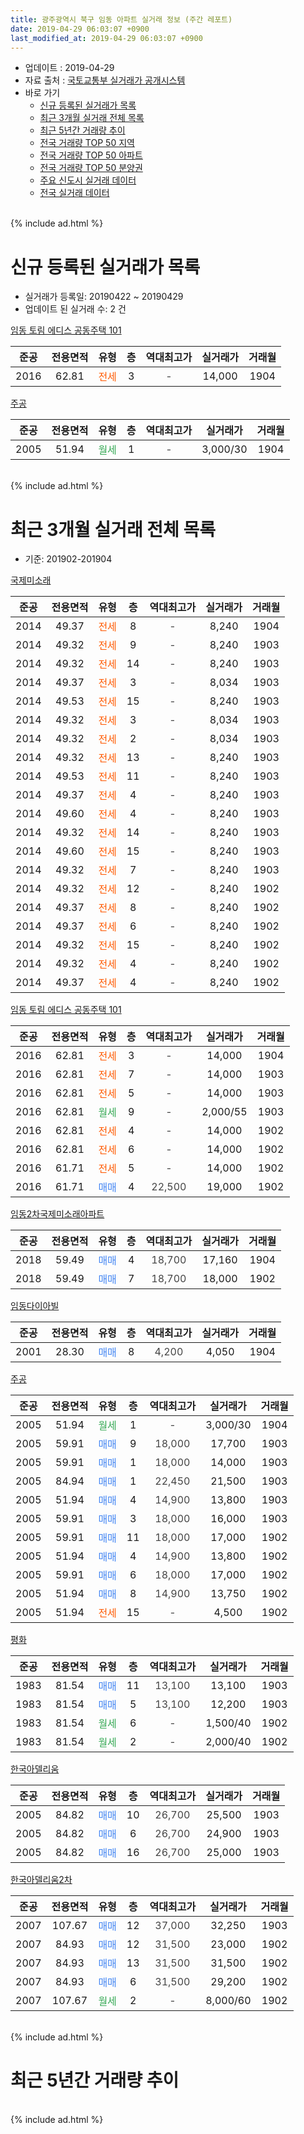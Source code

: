 ```yaml
---
title: 광주광역시 북구 임동 아파트 실거래 정보 (주간 레포트)
date: 2019-04-29 06:03:07 +0900
last_modified_at: 2019-04-29 06:03:07 +0900
---
```


* 업데이트 : 2019-04-29
* 자료 출처 : [국토교통부 실거래가 공개시스템](http://rt.molit.go.kr)
* 바로 가기
    * [신규 등록된 실거래가 목록](#신규-등록된-실거래가-목록)
    * [최근 3개월 실거래 전체 목록](#최근-3개월-실거래-전체-목록)
    * [최근 5년간 거래량 추이](#최근-5년간-거래량-추이)
    * [전국 거래량 TOP 50 지역](https://inasie.github.io/apt-trade-info/최근-3개월-전국에서-가장-거래가-많이-발생한-지역)
    * [전국 거래량 TOP 50 아파트](https://inasie.github.io/apt-trade-info/최근-3개월-전국에서-가장-거래가-많이-발생한-아파트)
    * [전국 거래량 TOP 50 분양권](https://inasie.github.io/apt-trade-info/최근-3개월-전국에서-가장-거래가-많이-발생한-분양권)
    * [주요 신도시 실거래 데이터](https://inasie.github.io/apt-trade-info/주요-신도시)
    * [전국 실거래 데이터](https://inasie.github.io/apt-trade-info/전국)
<br>
{% include ad.html %}
<br>

# 신규 등록된 실거래가 목록
* 실거래가 등록일: 20190422 ~ 20190429
* 업데이트 된 실거래 수: 2 건


[임동 토림 에디스 공동주택 101](https://search.naver.com/search.naver?query=%EA%B4%91%EC%A3%BC%EA%B4%91%EC%97%AD%EC%8B%9C+%EB%B6%81%EA%B5%AC+%EC%9E%84%EB%8F%99+%EC%9E%84%EB%8F%99+%ED%86%A0%EB%A6%BC+%EC%97%90%EB%94%94%EC%8A%A4+%EA%B3%B5%EB%8F%99%EC%A3%BC%ED%83%9D+101)

|준공|전용면적|유형|층|역대최고가|실거래가|거래월|
|:---:|:---:|:---:|:---:|:---:|:---:|:---:|
|2016|62.81|<span style="color:#ff5a00">전세</span>|3|<span style="color:#444444">-</span>|14,000|1904|

[주공](https://search.naver.com/search.naver?query=%EA%B4%91%EC%A3%BC%EA%B4%91%EC%97%AD%EC%8B%9C+%EB%B6%81%EA%B5%AC+%EC%9E%84%EB%8F%99+%EC%A3%BC%EA%B3%B5)

|준공|전용면적|유형|층|역대최고가|실거래가|거래월|
|:---:|:---:|:---:|:---:|:---:|:---:|:---:|
|2005|51.94|<span style="color:#34a853">월세</span>|1|<span style="color:#444444">-</span>|3,000/30|1904|


<br>
{% include ad.html %}
<br>

# 최근 3개월 실거래 전체 목록
* 기준: 201902-201904


[국제미소래](https://search.naver.com/search.naver?query=%EA%B4%91%EC%A3%BC%EA%B4%91%EC%97%AD%EC%8B%9C+%EB%B6%81%EA%B5%AC+%EC%9E%84%EB%8F%99+%EA%B5%AD%EC%A0%9C%EB%AF%B8%EC%86%8C%EB%9E%98)

|준공|전용면적|유형|층|역대최고가|실거래가|거래월|
|:---:|:---:|:---:|:---:|:---:|:---:|:---:|
|2014|49.37|<span style="color:#ff5a00">전세</span>|8|<span style="color:#444444">-</span>|8,240|1904|
|2014|49.32|<span style="color:#ff5a00">전세</span>|9|<span style="color:#444444">-</span>|8,240|1903|
|2014|49.32|<span style="color:#ff5a00">전세</span>|14|<span style="color:#444444">-</span>|8,240|1903|
|2014|49.37|<span style="color:#ff5a00">전세</span>|3|<span style="color:#444444">-</span>|8,034|1903|
|2014|49.53|<span style="color:#ff5a00">전세</span>|15|<span style="color:#444444">-</span>|8,240|1903|
|2014|49.32|<span style="color:#ff5a00">전세</span>|3|<span style="color:#444444">-</span>|8,034|1903|
|2014|49.32|<span style="color:#ff5a00">전세</span>|2|<span style="color:#444444">-</span>|8,034|1903|
|2014|49.32|<span style="color:#ff5a00">전세</span>|13|<span style="color:#444444">-</span>|8,240|1903|
|2014|49.53|<span style="color:#ff5a00">전세</span>|11|<span style="color:#444444">-</span>|8,240|1903|
|2014|49.37|<span style="color:#ff5a00">전세</span>|4|<span style="color:#444444">-</span>|8,240|1903|
|2014|49.60|<span style="color:#ff5a00">전세</span>|4|<span style="color:#444444">-</span>|8,240|1903|
|2014|49.32|<span style="color:#ff5a00">전세</span>|14|<span style="color:#444444">-</span>|8,240|1903|
|2014|49.60|<span style="color:#ff5a00">전세</span>|15|<span style="color:#444444">-</span>|8,240|1903|
|2014|49.32|<span style="color:#ff5a00">전세</span>|7|<span style="color:#444444">-</span>|8,240|1903|
|2014|49.32|<span style="color:#ff5a00">전세</span>|12|<span style="color:#444444">-</span>|8,240|1902|
|2014|49.37|<span style="color:#ff5a00">전세</span>|8|<span style="color:#444444">-</span>|8,240|1902|
|2014|49.37|<span style="color:#ff5a00">전세</span>|6|<span style="color:#444444">-</span>|8,240|1902|
|2014|49.32|<span style="color:#ff5a00">전세</span>|15|<span style="color:#444444">-</span>|8,240|1902|
|2014|49.32|<span style="color:#ff5a00">전세</span>|4|<span style="color:#444444">-</span>|8,240|1902|
|2014|49.37|<span style="color:#ff5a00">전세</span>|4|<span style="color:#444444">-</span>|8,240|1902|

[임동 토림 에디스 공동주택 101](https://search.naver.com/search.naver?query=%EA%B4%91%EC%A3%BC%EA%B4%91%EC%97%AD%EC%8B%9C+%EB%B6%81%EA%B5%AC+%EC%9E%84%EB%8F%99+%EC%9E%84%EB%8F%99+%ED%86%A0%EB%A6%BC+%EC%97%90%EB%94%94%EC%8A%A4+%EA%B3%B5%EB%8F%99%EC%A3%BC%ED%83%9D+101)

|준공|전용면적|유형|층|역대최고가|실거래가|거래월|
|:---:|:---:|:---:|:---:|:---:|:---:|:---:|
|2016|62.81|<span style="color:#ff5a00">전세</span>|3|<span style="color:#444444">-</span>|14,000|1904|
|2016|62.81|<span style="color:#ff5a00">전세</span>|7|<span style="color:#444444">-</span>|14,000|1903|
|2016|62.81|<span style="color:#ff5a00">전세</span>|5|<span style="color:#444444">-</span>|14,000|1903|
|2016|62.81|<span style="color:#34a853">월세</span>|9|<span style="color:#444444">-</span>|2,000/55|1903|
|2016|62.81|<span style="color:#ff5a00">전세</span>|4|<span style="color:#444444">-</span>|14,000|1902|
|2016|62.81|<span style="color:#ff5a00">전세</span>|6|<span style="color:#444444">-</span>|14,000|1902|
|2016|61.71|<span style="color:#ff5a00">전세</span>|5|<span style="color:#444444">-</span>|14,000|1902|
|2016|61.71|<span style="color:#4285f3">매매</span>|4|<span style="color:#444444">22,500</span>|19,000|1902|

[임동2차국제미소래아파트](https://search.naver.com/search.naver?query=%EA%B4%91%EC%A3%BC%EA%B4%91%EC%97%AD%EC%8B%9C+%EB%B6%81%EA%B5%AC+%EC%9E%84%EB%8F%99+%EC%9E%84%EB%8F%992%EC%B0%A8%EA%B5%AD%EC%A0%9C%EB%AF%B8%EC%86%8C%EB%9E%98%EC%95%84%ED%8C%8C%ED%8A%B8)

|준공|전용면적|유형|층|역대최고가|실거래가|거래월|
|:---:|:---:|:---:|:---:|:---:|:---:|:---:|
|2018|59.49|<span style="color:#4285f3">매매</span>|4|<span style="color:#444444">18,700</span>|17,160|1904|
|2018|59.49|<span style="color:#4285f3">매매</span>|7|<span style="color:#444444">18,700</span>|18,000|1902|

[임동다이아빌](https://search.naver.com/search.naver?query=%EA%B4%91%EC%A3%BC%EA%B4%91%EC%97%AD%EC%8B%9C+%EB%B6%81%EA%B5%AC+%EC%9E%84%EB%8F%99+%EC%9E%84%EB%8F%99%EB%8B%A4%EC%9D%B4%EC%95%84%EB%B9%8C)

|준공|전용면적|유형|층|역대최고가|실거래가|거래월|
|:---:|:---:|:---:|:---:|:---:|:---:|:---:|
|2001|28.30|<span style="color:#4285f3">매매</span>|8|<span style="color:#444444">4,200</span>|4,050|1904|

[주공](https://search.naver.com/search.naver?query=%EA%B4%91%EC%A3%BC%EA%B4%91%EC%97%AD%EC%8B%9C+%EB%B6%81%EA%B5%AC+%EC%9E%84%EB%8F%99+%EC%A3%BC%EA%B3%B5)

|준공|전용면적|유형|층|역대최고가|실거래가|거래월|
|:---:|:---:|:---:|:---:|:---:|:---:|:---:|
|2005|51.94|<span style="color:#34a853">월세</span>|1|<span style="color:#444444">-</span>|3,000/30|1904|
|2005|59.91|<span style="color:#4285f3">매매</span>|9|<span style="color:#444444">18,000</span>|17,700|1903|
|2005|59.91|<span style="color:#4285f3">매매</span>|1|<span style="color:#444444">18,000</span>|14,000|1903|
|2005|84.94|<span style="color:#4285f3">매매</span>|1|<span style="color:#444444">22,450</span>|21,500|1903|
|2005|51.94|<span style="color:#4285f3">매매</span>|4|<span style="color:#444444">14,900</span>|13,800|1903|
|2005|59.91|<span style="color:#4285f3">매매</span>|3|<span style="color:#444444">18,000</span>|16,000|1903|
|2005|59.91|<span style="color:#4285f3">매매</span>|11|<span style="color:#444444">18,000</span>|17,000|1902|
|2005|51.94|<span style="color:#4285f3">매매</span>|4|<span style="color:#444444">14,900</span>|13,800|1902|
|2005|59.91|<span style="color:#4285f3">매매</span>|6|<span style="color:#444444">18,000</span>|17,000|1902|
|2005|51.94|<span style="color:#4285f3">매매</span>|8|<span style="color:#444444">14,900</span>|13,750|1902|
|2005|51.94|<span style="color:#ff5a00">전세</span>|15|<span style="color:#444444">-</span>|4,500|1902|


<script async src="//pagead2.googlesyndication.com/pagead/js/adsbygoogle.js"></script>
<!-- 기본 -->
<ins class="adsbygoogle"
     style="display:block"
     data-ad-client="ca-pub-2446590836940007"
     data-ad-slot="1659523306"
     data-ad-format="auto"
     data-full-width-responsive="true"></ins>
<script>
(adsbygoogle = window.adsbygoogle || []).push({});
</script>


[평화](https://search.naver.com/search.naver?query=%EA%B4%91%EC%A3%BC%EA%B4%91%EC%97%AD%EC%8B%9C+%EB%B6%81%EA%B5%AC+%EC%9E%84%EB%8F%99+%ED%8F%89%ED%99%94)

|준공|전용면적|유형|층|역대최고가|실거래가|거래월|
|:---:|:---:|:---:|:---:|:---:|:---:|:---:|
|1983|81.54|<span style="color:#4285f3">매매</span>|11|<span style="color:#444444">13,100</span>|13,100|1903|
|1983|81.54|<span style="color:#4285f3">매매</span>|5|<span style="color:#444444">13,100</span>|12,200|1903|
|1983|81.54|<span style="color:#34a853">월세</span>|6|<span style="color:#444444">-</span>|1,500/40|1902|
|1983|81.54|<span style="color:#34a853">월세</span>|2|<span style="color:#444444">-</span>|2,000/40|1902|

[한국아델리움](https://search.naver.com/search.naver?query=%EA%B4%91%EC%A3%BC%EA%B4%91%EC%97%AD%EC%8B%9C+%EB%B6%81%EA%B5%AC+%EC%9E%84%EB%8F%99+%ED%95%9C%EA%B5%AD%EC%95%84%EB%8D%B8%EB%A6%AC%EC%9B%80)

|준공|전용면적|유형|층|역대최고가|실거래가|거래월|
|:---:|:---:|:---:|:---:|:---:|:---:|:---:|
|2005|84.82|<span style="color:#4285f3">매매</span>|10|<span style="color:#444444">26,700</span>|25,500|1903|
|2005|84.82|<span style="color:#4285f3">매매</span>|6|<span style="color:#444444">26,700</span>|24,900|1903|
|2005|84.82|<span style="color:#4285f3">매매</span>|16|<span style="color:#444444">26,700</span>|25,000|1903|

[한국아델리움2차](https://search.naver.com/search.naver?query=%EA%B4%91%EC%A3%BC%EA%B4%91%EC%97%AD%EC%8B%9C+%EB%B6%81%EA%B5%AC+%EC%9E%84%EB%8F%99+%ED%95%9C%EA%B5%AD%EC%95%84%EB%8D%B8%EB%A6%AC%EC%9B%802%EC%B0%A8)

|준공|전용면적|유형|층|역대최고가|실거래가|거래월|
|:---:|:---:|:---:|:---:|:---:|:---:|:---:|
|2007|107.67|<span style="color:#4285f3">매매</span>|12|<span style="color:#444444">37,000</span>|32,250|1903|
|2007|84.93|<span style="color:#4285f3">매매</span>|12|<span style="color:#444444">31,500</span>|23,000|1902|
|2007|84.93|<span style="color:#4285f3">매매</span>|13|<span style="color:#444444">31,500</span>|31,500|1902|
|2007|84.93|<span style="color:#4285f3">매매</span>|6|<span style="color:#444444">31,500</span>|29,200|1902|
|2007|107.67|<span style="color:#34a853">월세</span>|2|<span style="color:#444444">-</span>|8,000/60|1902|


<br>
{% include ad.html %}
<br>

# 최근 5년간 거래량 추이


<div style="width:100%;">
    <canvas id="deal_progress" height="200"></canvas>
</div>

<script>
new Chart(document.getElementById("deal_progress"), {
    type: 'line',
    data: {
        labels: ['201404','201405','201406','201407','201408','201409','201410','201411','201412','201501','201502','201503','201504','201505','201506','201507','201508','201509','201510','201511','201512','201601','201602','201603','201604','201605','201606','201607','201608','201609','201610','201611','201612','201701','201702','201703','201704','201705','201706','201707','201708','201709','201710','201711','201712','201801','201802','201803','201804','201805','201806','201807','201808','201809','201810','201811','201812','201901','201902','201903','201904'],
        datasets: [{
            label: '매매',
            pointRadius: 1,
            data: [10, 11, 12, 12, 16, 16, 13, 11, 12, 17, 8, 13, 11, 8, 12, 6, 9, 7, 7, 3, 3, 3, 9, 4, 7, 2, 7, 8, 8, 9, 11, 8, 7, 18, 5, 9, 8, 14, 11, 6, 6, 10, 10, 9, 10, 12, 19, 13, 5, 14, 10, 9, 9, 7, 13, 9, 12, 9, 9, 11, 2],
            borderColor: "rgba(255, 201, 14, 1)",
            backgroundColor: "rgba(255, 201, 14, 0.5)",
            fill: false,
            lineTension: 0
        },{
            label: '전월세',
            pointRadius: 1,
            data: [30, 28, 8, 5, 19, 12, 11, 3, 3, 3, 3, 7, 4, 6, 8, 4, 5, 3, 5, 3, 1, 2, 5, 7, 3, 8, 6, 8, 12, 5, 2, 7, 4, 9, 26, 4, 2, 5, 9, 11, 8, 8, 4, 9, 3, 17, 39, 17, 12, 5, 7, 5, 8, 8, 9, 4, 5, 18, 13, 16, 3],
            borderColor: "rgba(0, 141, 185, 1)",
            backgroundColor: "rgba(0, 141, 185, 0.5)",
            fill: false,
            lineTension: 0
        }
        ]
    },
    options: {
        responsive: true,
        title: {
            display: false
        },
        tooltips: {
            mode: 'index',
            intersect: false
        },
        hover: {
            mode: 'nearest',
            intersect: true
        },
        scales: {
            xAxes: [{
                display: true,
                scaleLabel: {
                    display: true,
                    labelString: '년/월'
                }
            }],
            yAxes: [{
                display: true,
                ticks: {
                    suggestedMin: 0,
                },
                scaleLabel: {
                    display: true,
                    labelString: '실거래 수'
                }
            }]
        }
    }
});

</script>


<br>
{% include ad.html %}
<br>

